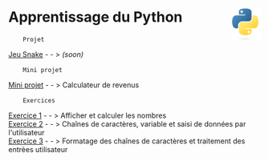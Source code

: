 # Apprentissage du Python <img align="right" src="src/images/Python-logo-notext.svg" alt="Python" title="Phthon" widht="auto" height="64px">

```
    Projet
```
[Jeu Snake]() - - > *(soon)*  
```
    Mini projet
```
[Mini projet](miniProjet) - - > Calculateur de revenus  
```
    Exercices
```
[Exercice 1](practice1) - - > Afficher et calculer les nombres  
[Exercice 2](practice2) - - > Chaînes de caractères, variable et saisi de données par l'utilisateur  
[Exercice 3](practice3) - - > Formatage des chaînes de caractères et traitement des entrèes utilisateur  